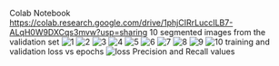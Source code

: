 Colab Notebook
https://colab.research.google.com/drive/1phjCIRrLuccILB7-ALqH0W9DXCqs3mvw?usp=sharing
10 segmented images from the validation set
![1](https://user-images.githubusercontent.com/113561399/200233502-5d30c8db-5ae8-4a13-bba1-f10d4ba0eebd.png)
![2](https://user-images.githubusercontent.com/113561399/200233503-b2a9dfc5-ddac-4881-87f2-802d48cb8ffd.png)
![3](https://user-images.githubusercontent.com/113561399/200233504-144ce1a6-3e8e-4fd0-b2f3-3fb6e974bfd8.png)
![4](https://user-images.githubusercontent.com/113561399/200233489-c36da8c1-d224-42c4-a4d1-f1501179ef9c.png)
![5](https://user-images.githubusercontent.com/113561399/200233491-883ce791-71b4-42eb-b842-51b543e55c4b.png)
![6](https://user-images.githubusercontent.com/113561399/200233492-2ea6ed25-bbfd-4ea7-96d5-83fc751b1a7a.png)
![7](https://user-images.githubusercontent.com/113561399/200233493-1afc2e7c-b7ff-4f97-ae98-01fdb9cd521e.png)
![8](https://user-images.githubusercontent.com/113561399/200233497-2c560820-f4e7-4625-b5f3-2d7087f548aa.png)
![9](https://user-images.githubusercontent.com/113561399/200233498-922bb6b6-e7be-4ca6-9cdc-de4b315d56eb.png)
![10](https://user-images.githubusercontent.com/113561399/200233500-6489f1e3-fa33-48e2-bec6-fc66b581b494.png)
training and validation loss vs epochs
![loss](https://user-images.githubusercontent.com/113561399/200230262-a8bce3c6-d323-4a1c-92d4-3a5acdb6feb8.png)
Precision and Recall values
